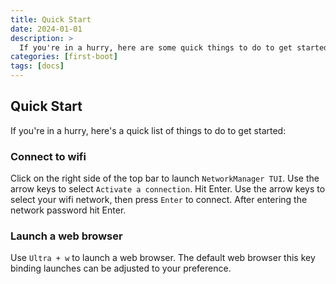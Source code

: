 ```yaml
---
title: Quick Start
date: 2024-01-01
description: >
  If you're in a hurry, here are some quick things to do to get started with Aegix Linux.
categories: [first-boot]
tags: [docs]
---
```


## Quick Start

If you're in a hurry, here's a quick list of things to do to get started:

### Connect to wifi

Click on the right side of the top bar to launch `NetworkManager TUI`. Use the arrow keys to select `Activate a connection`. Hit Enter. Use the arrow keys to select your wifi network, then press `Enter` to connect. After entering the network password hit Enter.

### Launch a web browser

Use `Ultra + w` to launch a web browser. The default web browser this key binding launches can be adjusted to your preference. 
